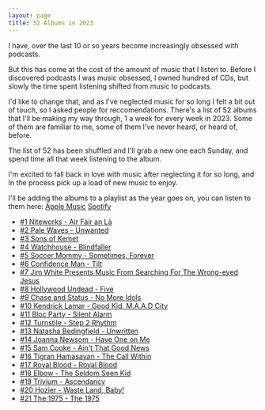 ```yaml
---
layout: page
title: 52 Albums in 2023
---
```


I have, over the last 10 or so years become increasingly obsessed with podcasts. 

But this has come at the cost of the amount of music that I listen to. Before I discovered podcasts I was music obsessed, I owned hundred of CDs, but slowly the time spent listening shifted from music to podcasts.

I'd like to change that, and as I've neglected music for so long I felt a bit out of touch, so I asked people for reccomendations. There's a list of 52 albums that I'll be making my way through, 1 a week for every week in 2023. Some of them are familiar to me, some of them I've never heard, or heard of, before. 

The list of 52 has been shuffled and I'll grab a new one each Sunday, and spend time all that week listening to the album.

I'm excited to fall back in love with music after neglecting it for so long, and In the process pick up a load of new music to enjoy.

I'll be adding the albums to a playlist as the year goes on, you can listen to them here: [Apple Music](https://music.apple.com/gb/playlist/52-albums-in-2023/pl.u-PRM6tLGZb69) [Spotify](https://open.spotify.com/playlist/6B159AmdyVkoy1j8H66c2X?si=60a6fd66f2994584)

- [#1 Niteworks - Air Fàir an Là](/2023-01-07-Niteworks/)
- [#2 Pale Waves - Unwanted](/2023-01-14-Pale-Waves/)
- [#3 Sons of Kemet](/2023-01-21-Sons-of_Kmet/)
- [#4 Watchhouse - Blindfaller](/2023-01-28-Watchhouse/)
- [#5 Soccer Mommy - Sometimes, Forever](/2023-02-05-SoccerMommy/)
- [#6 Confidence Man - Tilt](/2023-02-11-Confidence-Man-Tilt/)
- [#7 Jim White Presents Music From Searching For The Wrong-eyed Jesus](/2023-02-18-Jim-White/)
- [#8 Hollywood Undead - Five](/2023-02-18-Hollywood-Undead/)
- [#9 Chase and Status - No More Idols](/2023-02-26-Chase-and-Status/)
- [#10 Kendrick Lamar - Good Kid, M.A.A.D City](/2023-03-11-Kendrick-Lamar/)
- [#11 Bloc Party - Silent Alarm](/2023-03-18-Bloc-Party/)
- [#12 Turnstile - Step 2 Rhythm](/2023-03-25-Turnstile-Step/)
- [#13 Natasha Bedingfield - Unwritten](/2023-04-01-Natasha-Bedingfield/)
- [#14 Joanna Newsom - Have One on Me](/2023-04-08-Joanna-Newsom/)
- [#15 Sam Cooke - Ain't That Good News](/2023-04-15-Sam-Cooke/)
- [#16 Tigran Hamasayan - The Call Within](/2023-04-22-Tigran-Hamasyan/)
- [#17 Royal Blood - Royal Blood](/2023-05-6-Royal-Blood/)
- [#18 Elbow - The Seldom Seen Kid](/2023-05-06-Elbow/)
- [#19 Trivium - Ascendancy](/2023-05-13-Trivium/)
- [#20 Hozier - Waste Land, Baby!](/2023-05-20-Hozier/)
- [#21 The 1975 - The 1975](/2023-05-27-The1975/)
